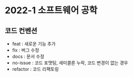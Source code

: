 # 2022-1 소프트웨어 공학
## 코드 컨벤션
- feat : 새로운 기능 추가
- fix : 버그 수정
- docs : 문서 수정
- no-issue : 코드 포맷팅, 세미콜론 누락, 코드 변경이 없는 경우
- refactor : 코드 리팩토링
